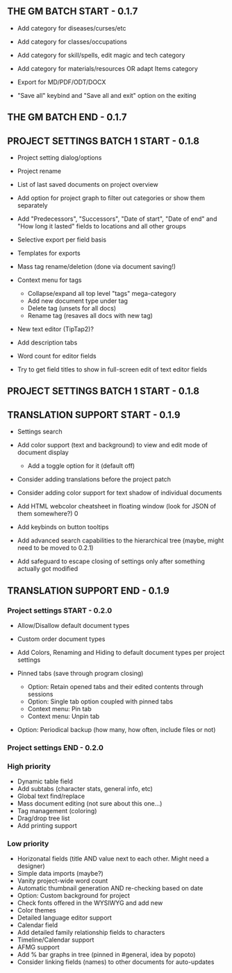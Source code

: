 ## THE GM BATCH START - 0.1.7

- Add category for diseases/curses/etc
- Add category for classes/occupations
- Add category for skill/spells, edit magic and tech category
- Add category for materials/resources OR adapt Items category

- Export for MD/PDF/ODT/DOCX

- "Save all" keybind and "Save all and exit" option on the exiting

## THE GM BATCH END   - 0.1.7

## PROJECT SETTINGS BATCH 1 START - 0.1.8

- Project setting dialog/options
- Project rename
- List of last saved documents on project overview

- Add option for project graph to filter out categories or show them separately
- Add "Predecessors", "Successors", "Date of start", "Date of end" and "How long it lasted" fields to locations and all other groups

- Selective export per field basis
- Templates for exports

- Mass tag rename/deletion (done via document saving!)
- Context menu for tags
  - Collapse/expand all top level "tags" mega-category
  - Add new document type under tag
  - Delete tag (unsets for all docs)
  - Rename tag (resaves all docs with new tag)

- New text editor (TipTap2)?
- Add description tabs
- Word count for editor fields
- Try to get field titles to show in full-screen edit of text editor fields

## PROJECT SETTINGS BATCH 1 START - 0.1.8

## TRANSLATION SUPPORT START - 0.1.9

- Settings search

- Add color support (text and background) to view and edit mode of document display
  - Add a toggle option for it (default off)

- Consider adding translations before the project patch
- Consider adding color support for text shadow of individual documents
- Add HTML webcolor cheatsheet in floating window (look for JSON of them somewhere?)
0
- Add keybinds on button tooltips
- Add advanced search capabilities to the hierarchical tree (maybe, might need to be moved to 0.2.1)

- Add safeguard to escape closing of settings only after something actually got modified

## TRANSLATION SUPPORT END - 0.1.9

### Project settings START - 0.2.0

- Allow/Disallow default document types
- Custom order document types
- Add Colors, Renaming and Hiding to default document types per project settings

- Pinned tabs (save through program closing)
  - Option: Retain opened tabs and their edited contents through sessions
  - Option: Single tab option coupled with pinned tabs
  - Context menu: Pin tab
  - Context menu: Unpin tab

- Option: Periodical backup (how many, how often, include files or not)

### Project settings END - 0.2.0

### High priority

- Dynamic table field
- Add subtabs (character stats, general info, etc)
- Global text find/replace
- Mass document editing (not sure about this one...)
- Tag management (coloring)
- Drag/drop tree list
- Add printing support

### Low priority

- Horizonatal fields (title AND value next to each other. Might need a designer)
- Simple data imports (maybe?)
- Vanity project-wide word count
- Automatic thumbnail generation AND re-checking based on date
- Option: Custom background for project
- Check fonts offered in the WYSIWYG and add new
- Color themes
- Detailed language editor support
- Calendar field
- Add detailed family relationship fields to characters
- Timeline/Calendar support
- AFMG support
- Add % bar graphs in tree (pinned in #general, idea by popoto)
- Consider linking fields (names) to other documents for auto-updates
